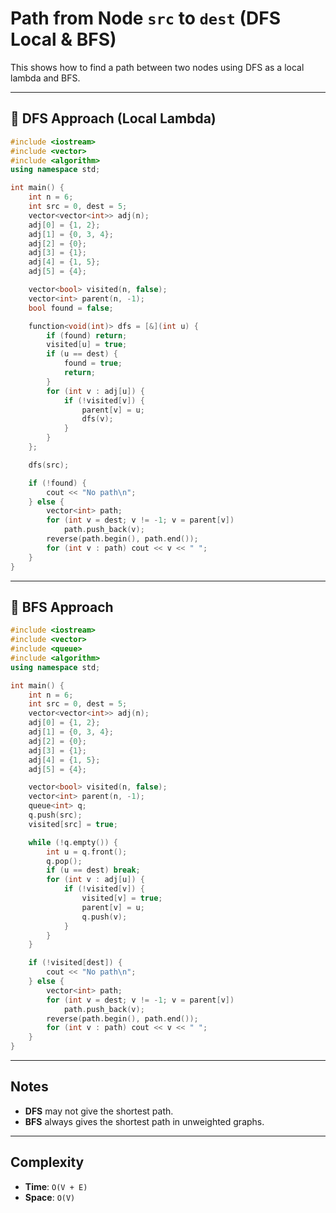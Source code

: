 # Path from Node `src` to `dest` (DFS Local & BFS)

This shows how to find a path between two nodes using DFS as a local lambda and BFS.

---

## 🔧 DFS Approach (Local Lambda)

```cpp
#include <iostream>
#include <vector>
#include <algorithm>
using namespace std;

int main() {
    int n = 6;
    int src = 0, dest = 5;
    vector<vector<int>> adj(n);
    adj[0] = {1, 2};
    adj[1] = {0, 3, 4};
    adj[2] = {0};
    adj[3] = {1};
    adj[4] = {1, 5};
    adj[5] = {4};

    vector<bool> visited(n, false);
    vector<int> parent(n, -1);
    bool found = false;

    function<void(int)> dfs = [&](int u) {
        if (found) return;
        visited[u] = true;
        if (u == dest) {
            found = true;
            return;
        }
        for (int v : adj[u]) {
            if (!visited[v]) {
                parent[v] = u;
                dfs(v);
            }
        }
    };

    dfs(src);

    if (!found) {
        cout << "No path\n";
    } else {
        vector<int> path;
        for (int v = dest; v != -1; v = parent[v])
            path.push_back(v);
        reverse(path.begin(), path.end());
        for (int v : path) cout << v << " ";
    }
}
```

---

## 🔧 BFS Approach

```cpp
#include <iostream>
#include <vector>
#include <queue>
#include <algorithm>
using namespace std;

int main() {
    int n = 6;
    int src = 0, dest = 5;
    vector<vector<int>> adj(n);
    adj[0] = {1, 2};
    adj[1] = {0, 3, 4};
    adj[2] = {0};
    adj[3] = {1};
    adj[4] = {1, 5};
    adj[5] = {4};

    vector<bool> visited(n, false);
    vector<int> parent(n, -1);
    queue<int> q;
    q.push(src);
    visited[src] = true;

    while (!q.empty()) {
        int u = q.front();
        q.pop();
        if (u == dest) break;
        for (int v : adj[u]) {
            if (!visited[v]) {
                visited[v] = true;
                parent[v] = u;
                q.push(v);
            }
        }
    }

    if (!visited[dest]) {
        cout << "No path\n";
    } else {
        vector<int> path;
        for (int v = dest; v != -1; v = parent[v])
            path.push_back(v);
        reverse(path.begin(), path.end());
        for (int v : path) cout << v << " ";
    }
}
```

---

## Notes

- **DFS** may not give the shortest path.
- **BFS** always gives the shortest path in unweighted graphs.

---

## Complexity

- **Time**: `O(V + E)`
- **Space**: `O(V)` 